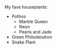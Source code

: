 My fave houseplants:
* Pothos
  * Marble Queen
  * Neon
  * Pearls and Jade
* Green Philodendron
* Snake Plant
